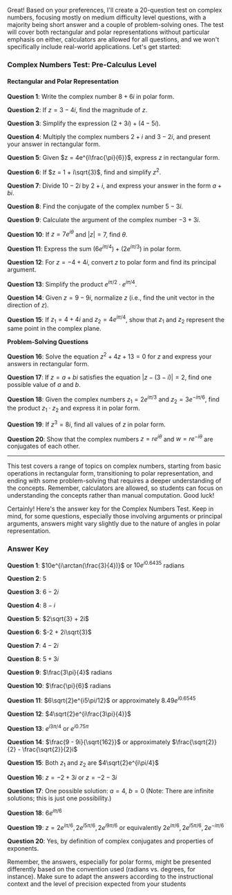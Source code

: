 Great! Based on your preferences, I'll create a 20-question test on complex numbers, focusing mostly on medium difficulty level questions, with a majority being short answer and a couple of problem-solving ones. The test will cover both rectangular and polar representations without particular emphasis on either, calculators are allowed for all questions, and we won't specifically include real-world applications. Let's get started:

### Complex Numbers Test: Pre-Calculus Level

#### Rectangular and Polar Representation

**Question 1**: Write the complex number $8 + 6i$ in polar form.

**Question 2**: If $z = 3 - 4i$, find the magnitude of $z$.

**Question 3**: Simplify the expression $(2 + 3i) + (4 - 5i)$.

**Question 4**: Multiply the complex numbers $2 + i$ and $3 - 2i$, and present your answer in rectangular form.

**Question 5**: Given $z = 4e^{i\frac{\pi}{6}}$, express $z$ in rectangular form.

**Question 6**: If $z = 1 + i\sqrt{3}$, find and simplify $z^2$.

**Question 7**: Divide $10 - 2i$ by $2 + i$, and express your answer in the form $a + bi$.

**Question 8**: Find the conjugate of the complex number $5 - 3i$.

**Question 9**: Calculate the argument of the complex number $-3 + 3i$.

**Question 10**: If $z = 7e^{i\theta}$ and $|z| = 7$, find $\theta$.

**Question 11**: Express the sum $(6e^{i\pi/4}) + (2e^{i\pi/3})$ in polar form.

**Question 12**: For $z = -4 + 4i$, convert $z$ to polar form and find its principal argument.

**Question 13**: Simplify the product $e^{i\pi/2} \cdot e^{i\pi/4}$.

**Question 14**: Given $z = 9 - 9i$, normalize $z$ (i.e., find the unit vector in the direction of $z$).

**Question 15**: If $z_1 = 4 + 4i$ and $z_2 = 4e^{i\pi/4}$, show that $z_1$ and $z_2$ represent the same point in the complex plane.

**Problem-Solving Questions**

**Question 16**: Solve the equation $z^2 + 4z + 13 = 0$ for $z$ and express your answers in rectangular form.

**Question 17**: If $z = a + bi$ satisfies the equation $|z - (3 - i)| = 2$, find one possible value of $a$ and $b$.

**Question 18**: Given the complex numbers $z_1 = 2e^{i\pi/3}$ and $z_2 = 3e^{-i\pi/6}$, find the product $z_1 \cdot z_2$ and express it in polar form.

**Question 19**: If $z^3 = 8i$, find all values of $z$ in polar form.

**Question 20**: Show that the complex numbers $z = re^{i\theta}$ and $w = re^{-i\theta}$ are conjugates of each other.

---

This test covers a range of topics on complex numbers, starting from basic operations in rectangular form, transitioning to polar representation, and ending with some problem-solving that requires a deeper understanding of the concepts. Remember, calculators are allowed, so students can focus on understanding the concepts rather than manual computation. Good luck!

Certainly! Here's the answer key for the Complex Numbers Test. Keep in mind, for some questions, especially those involving arguments or principal arguments, answers might vary slightly due to the nature of angles in polar representation.

### Answer Key

**Question 1**: $10e^{i\arctan(\frac{3}{4})}$ or $10e^{i0.6435}$ radians

**Question 2**: $5$

**Question 3**: $6 - 2i$

**Question 4**: $8 - i$

**Question 5**: $2\sqrt{3} + 2i$

**Question 6**: $-2 + 2i\sqrt{3}$

**Question 7**: $4 - 2i$

**Question 8**: $5 + 3i$

**Question 9**: $\frac{3\pi}{4}$ radians

**Question 10**: $\frac{\pi}{6}$ radians

**Question 11**: $6\sqrt{2}e^{i5\pi/12}$ or approximately $8.49e^{i0.6545}$

**Question 12**: $4\sqrt{2}e^{i\frac{3\pi}{4}}$

**Question 13**: $e^{i3\pi/4}$ or $e^{i0.75\pi}$

**Question 14**: $\frac{9 - 9i}{\sqrt{162}}$ or approximately $\frac{\sqrt{2}}{2} - \frac{\sqrt{2}}{2}i$

**Question 15**: Both $z_1$ and $z_2$ are $4\sqrt{2}e^{i\pi/4}$

**Question 16**: $z = -2 + 3i$ or $z = -2 - 3i$

**Question 17**: One possible solution: $a = 4$, $b = 0$ (Note: There are infinite solutions; this is just one possibility.)

**Question 18**: $6e^{i\pi/6}$

**Question 19**: $z = 2e^{i\pi/6}, 2e^{i5\pi/6}, 2e^{i9\pi/6}$ or equivalently $2e^{i\pi/6}, 2e^{i5\pi/6}, 2e^{-i\pi/6}$

**Question 20**: Yes, by definition of complex conjugates and properties of exponents.

Remember, the answers, especially for polar forms, might be presented differently based on the convention used (radians vs. degrees, for instance). Make sure to adapt the answers according to the instructional context and the level of precision expected from your students